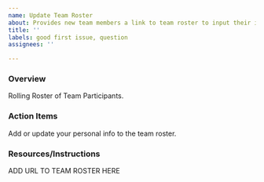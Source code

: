 ```yaml
---
name: Update Team Roster
about: Provides new team members a link to team roster to input their information
title: ''
labels: good first issue, question
assignees: ''

---
```


### Overview
Rolling Roster of Team Participants.

### Action Items
Add or update your personal info to the team roster.

### Resources/Instructions
ADD URL TO TEAM ROSTER HERE
